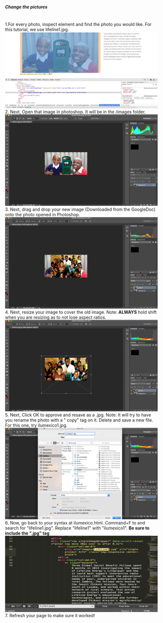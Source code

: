 <html>
<head>
	<title>Markdown</title>
	<link rel="stylesheet" type="text/css" href="file:///Users/thessler/Library/Application%20Support/Mou/CSS/Clearness.css">
	<meta name="author" content="Thomas Hessler" href="http://thomashessler.me/">

</head>
<body>
<h5><b>Change the pictures</b></h5><br>
<h7>1.For every photo, inspect element and find the photo you would like. For this tutorial, we use lifeline1.jpg.</h7><br>
<img src="images/imageinspectelement.png" height="250px" width="500px"><br>
<h7>2. Next, Open that image in photoshop. It will be in the /images folder.</h7><br>
<img src="images/imagepsopen.png" height="300px" width="500px"><br>
<h7>3. Next, drag and drop your new image (Downloaded from the GoogleDoc) onto the photo opened in Photoshop.</h7><br>
<img src="images/imagepsnew.png" height="300px" width="500px"><br>
<h7>4. Next, resize your image to cover the old image. Note: <b>ALWAYS</b> hold shift when you are resizing as to not lose aspect ratios.</h7><br>
<img src="images/imagepsresize.png" height="300px" width="500px"><br>
<h7>5. Next, Click OK to approve and resave as a .jpg. Note: It will try to have you rename the photo with a " copy" tag on it. Delete and save a new file. For this one, try ilumexico1.jpg.</h7><br>
<img src="images/imagepssaveas.png" height="300px" width="500px"><br>
<h7>6. Now, go back to your syntax at ilumexico.html. Command+F to and search for "lifeline1.jpg". Replace "lifeline1" with "ilumexico1". <b> Be sure to include the ".jpg" tag</b></h7><br>
<img src="images/imagesyntaxsearch.png" height="250px" width="500px"><br>
<h7>7. Refresh your page to make sure it worked!</h7>
</body>
</html>